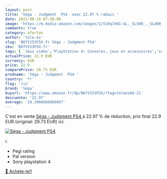 ```yaml
---
layout: post
title: 'Séga - Judgment  PS4  avec 22.97 % rabais '
date: 2021-08-10 07:38:08
image: 'https://m.media-amazon.com/images/I/510qlkN1-GL._SL500_._SL400_.jpg'
comments: true
category: ofertas
author: 'tole.es'
slug: 'B07V153F5X-fr Séga - Judgment PS4'
sku: 'B07V153F5X-fr'
tags: [ 'Jeux vidéo','PlayStation 4: Consoles, jeux et accessoires','séga', ]
actualPrice: 22.9 EUR
currency: EUR
price: 22.9
comparePrice: 29.73 EUR
prodname: 'Séga - Judgment  PS4 '
country: 'fr'
flag: '🇫🇷'
brand: 'Séga'
buyurl: 'https://www.amazon.fr/dp/B07V153F5X/?tag=tolees0d-21'
descuento: '22.97'
average: '24.3966666666667'
---
```


C'est en vente [Séga - Judgment  PS4 ](https://www.amazon.fr/dp/B07V153F5X/?tag=tolees0d-21)  à  22.97 % de réduction, prix final  22.9 EUR (original: 29.73 EUR) ici:

[![Séga - Judgment  PS4 ](https://m.media-amazon.com/images/I/510qlkN1-GL._SL500_._SL400_.jpg)](https://www.amazon.fr/dp/B07V153F5X/?tag=tolees0d-21)

ℹ️:

- Pegi rating
- Pal version
- Sony playstation 4

[🛒 Achète-le!!](https://www.amazon.fr/dp/B07V153F5X/?tag=tolees0d-21)
